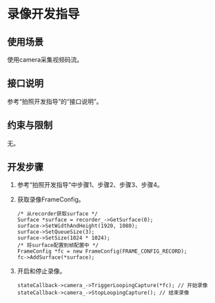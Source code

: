 # 录像开发指导<a name="ZH-CN_TOPIC_0000001051451869"></a>


## 使用场景<a name="section186634310418"></a>

使用camera采集视频码流。

## 接口说明<a name="section125479541744"></a>

参考“拍照开发指导”的“接口说明”。

## 约束与限制<a name="section1165911177314"></a>

无。

## 开发步骤<a name="section1196016315516"></a>

1.  参考“拍照开发指导”中步骤1、步骤2、步骤3、步骤4。
2.  获取录像FrameConfig。

    ```
    /* 从recorder获取surface */
    Surface *surface = recorder_->GetSurface(0);
    surface->SetWidthAndHeight(1920, 1080);
    surface->SetQueueSize(3);
    surface->SetSize(1024 * 1024);
    /* 将surface配置到帧配置中 */
    FrameConfig *fc = new FrameConfig(FRAME_CONFIG_RECORD);
    fc->AddSurface(*surface);
    ```

3.  开启和停止录像。

    ```
    stateCallback->camera_->TriggerLoopingCapture(*fc); // 开始录像
    stateCallback->camera_->StopLoopingCapture(); // 结束录像
    ```


